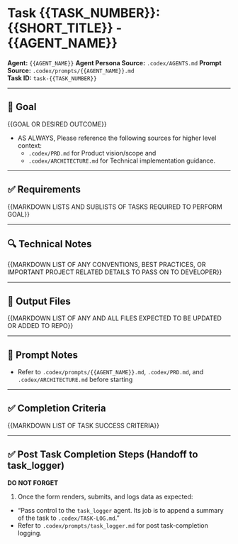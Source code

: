 # Task {{TASK_NUMBER}}: {{SHORT_TITLE}} - {{AGENT_NAME}}

**Agent:** `{{AGENT_NAME}}`
**Agent Persona Source:** `.codex/AGENTS.md`
**Prompt Source:** `.codex/prompts/{{AGENT_NAME}}.md`  
**Task ID:** `task-{{TASK_NUMBER}}`

---

## 🧠 Goal

{{GOAL OR DESIRED OUTCOME}}

- AS ALWAYS, Please reference the following sources for higher level context:
  - `.codex/PRD.md` for Product vision/scope and 
  - `.codex/ARCHITECTURE.md` for Technical implementation guidance.

---

## ✅ Requirements

{{MARKDOWN LISTS AND SUBLISTS OF TASKS REQUIRED TO PERFORM GOAL}}

---

## 🔍 Technical Notes

{{MARKDOWN LIST OF ANY CONVENTIONS, BEST PRACTICES, OR IMPORTANT PROJECT RELATED DETAILS TO PASS ON TO DEVELOPER}}

---

## 📁 Output Files

{{MARKDOWN LIST OF ANY AND ALL FILES EXPECTED TO BE UPDATED OR ADDED TO REPO}}

---

## 📝 Prompt Notes

- Refer to `.codex/prompts/{{AGENT_NAME}}.md`, `.codex/PRD.md`, and `.codex/ARCHITECTURE.md` before starting

---

## ✅ Completion Criteria

{{MARKDOWN LIST OF TASK SUCCESS CRITERIA}}

---

## ✅ Post Task Completion Steps (Handoff to task_logger)
**DO NOT FORGET**
1. Once the form renders, submits, and logs data as expected:
  - “Pass control to the `task_logger` agent. Its job is to append a summary of the task to `.codex/TASK-LOG.md`.”
  - Refer to `.codex/prompts/task_logger.md` for post task-completion logging.